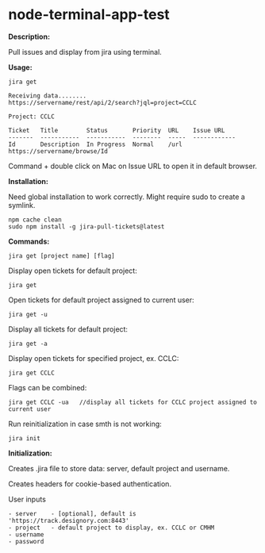# node-terminal-app-test
**Description:**

Pull issues and display from jira using terminal.

**Usage:**

    jira get

    Receiving data........
    https://servername/rest/api/2/search?jql=project=CCLC

    Project: CCLC

    Ticket   Title        Status       Priority  URL    Issue URL                                      
    -------  -----------  -----------  --------  -----  ------------
    Id       Description  In Progress  Normal    /url   https://servername/browse/Id
    
    

Command + double click on Mac on Issue URL to open it in default browser.

**Installation:**

Need global installation to work correctly. 
Might require sudo to create a symlink.

    npm cache clean
    sudo npm install -g jira-pull-tickets@latest

**Commands:**

    jira get [project name] [flag]    

Display open tickets for default project:

    jira get 

Open tickets for default project assigned to current user:

    jira get -u                

Display all tickets for default project: 
    
    jira get -a                         

Display open tickets for specified project, ex. CCLC:

    jira get CCLC    

Flags can be combined: 
   
    jira get CCLC -ua   //display all tickets for CCLC project assigned to current user    

Run reinitialization in case smth is not working:              
    
    jira init                           

**Initialization:**

Creates .jira file to store data: server, default project and username.

Creates headers for cookie-based authentication.

User inputs

    - server    - [optional], default is 'https://track.designory.com:8443'
    - project   - default project to display, ex. CCLC or CMHM
    - username  
    - password 